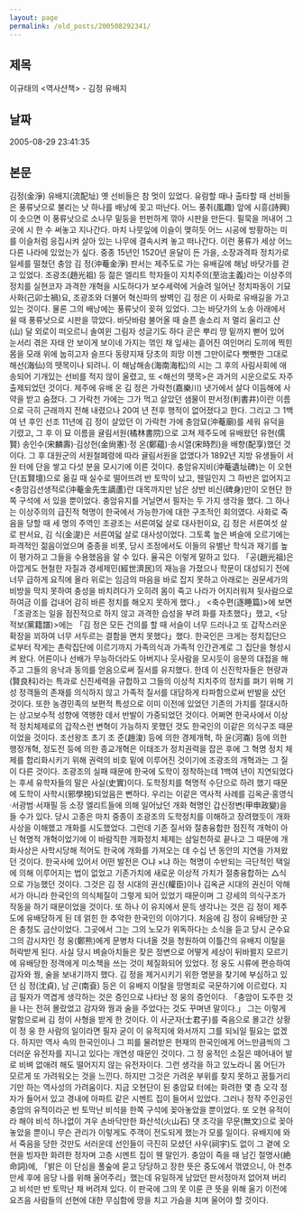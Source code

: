 ```yaml
---
layout: page
permalink: /old_posts/200508292341/
---
```


## 제목
이규태의 &lt;역사산책&gt; - 김정 유배지

## 날짜
2005-08-29 23:41:35

## 본문
김정(金淨) 유배지(流配址) 옛 선비들은 참 멋이 있었다. 유람할 때나 출타할 때 선비들은 풍류낫으로 불리는 낫 하나를 배낭에 꽂고 떠난다. 어느 풍취(風趣) 앞에 시흥(詩興)이 솟으면 이 풍류낫으로 소나무 밑둥을 펀펀하게 깎아 시판을 만든다. 필묵을 꺼내어 그곳에 시 한 수 써놓고 지나간다. 마치 나뭇잎에 이슬이 맺히듯 어느 시공에 방황하는 미를 이슬처럼 응집시켜 살아 있는 나무에 결속시켜 놓고 떠나간다. 이런 풍류가 세상 어느 다른 나라에 있었는가 싶다. 중종 15년인 1520년 윤달이 든 가을, 소장과격파 정치가로 일세를 떨쳤던 충암 김 정(沖菴金淨) 판서는 제주도로 가는 유배길에 해남 바닷가를 걷고 있었다. 조광조(趙光祖) 등 젊은 엘리트 학자들이 지치주의(至治主義)라는 이상주의 정치를 실현코자 과격한 개혁을 시도하다가 보수세력에 거슬려 일어난 정치파동이 기묘사화(己卯士禍)요, 조광조와 더불어 혁신파의 쌍벽인 김 정은 이 사화로 유배길을 가고 있는 것이다. 물론 그의 배낭에는 풍류낫이 꽂혀 있었다. 그는 바닷가의 노송 아래에서 쉴 때 풍류낫으로 시판을 깎았다. 바닷바람 불어올 때 슬픈 솔소리 저 멀리 울리고 산(山) 달 외로이 떠오르니 솔여윈 그림자 성글기도 하다 곧은 뿌리 땅 밑까지 뻗어 있어 눈서리 겪은 자태 안 보이게 보이네 가지는 꺾인 채 잎새는 흩어진 여인머리 도끼에 찍힌 몸을 모래 위에 눕히고자 슬프다 동량지재 당초의 희망 이젠 그만이로다 뻣뻣한 그대로 해선(海仙)의 뗏목이나 되려니. 이 해남해송(海南海松)의 시는 그 후의 사림사회에 애송되어 기개있는 선비를 적지 않이 울렸고, 또 <해선의 뗏목>은 과거의 시운으로도 자주 출제되었던 것이다. 제주에 유배 온 김 정은 가락천(嘉樂川) 냇가에서 살다 이듬해에 사약을 받고 숨졌다. 그 가락천 가에는 그가 먹고 살았던 샘물이 판서정(判書井)이란 이름으로 극히 근래까지 전해 내렸으나 20여 년 전후 행적이 없어졌다고 한다. 그리고 그 1백여 년 후인 선조 11년에 김 정이 살았던 이 가락천 가에 충암묘(沖菴廟)를 세워 유덕을 기렸고, 그 후 이 묘 이름을 귤림서원(橘林書院)으로 고쳐 제주도에 유배왔던 유현(儒賢) 송인수(宋麟壽)·김상헌(金尙憲)·정 온(鄭蘊)·송시열(宋時烈)을 배향(配享)했던 것이다. 그 후 대원군의 서원철폐령에 따라 귤림서원을 없앴다가 1892년 지방 유생들이 서원 터에 단을 쌓고 다섯 분을 모시기에 이른 것이다. 충암유지비(沖菴遺址碑)는 이 오현단(五賢壇)으로 옮길 때 실수로 떨어뜨려 반 토막이 났고, 웬일인지 그 하반은 없어지고 <충암김선생적로(沖菴金先生謫蘆)란 대목까지만 남은 상반 비신(碑身)만이 오현단 한쪽 구석에 서 있을 뿐이었다. 충암유지를 거닐면서 필자는 두 가지 생각을 했다. 그 하나는 이상주의의 급진적 혁명이 한국에서 가능한가에 대한 구조적인 회의였다. 사화로 죽음을 당할 때 세 명의 주역인 조광조는 서른여덟 살로 대사헌이요, 김 정은 서른여섯 살로 판서요, 김 식(金湜)은 서른여덟 살로 대사성이었다. 그토록 높은 벼슬에 오르기에는 파격적인 젊음이었으며 중종을 비롯, 당시 조정에서도 이들의 유별난 학식과 재기를 높이 평가하고 그들을 수용했음을 알 수 있다. 율곡은 이렇게 말하고 있다. 「공(趙光祖)은 아깝게도 현철한 자질과 경세제민(經世濟民)의 재능을 가졌으나 학문이 대성되기 전에 너무 급하게 요직에 올라 위로는 임금의 마음을 바로 잡지 못하고 아래로는 권문세가의 비방을 막지 못하여 충성을 바치려다가 오히려 몸이 죽고 나라가 어지러워져 뒷사람으로 하여금 이를 겁내어 감히 바른 정치를 해오지 못하게 했다.」 <축수편(逐睡篇)>에 보면 「조광조는 일을 점진적으로 하지 않고 과격한 습성을 부려 화를 자초했다」했고, <당적보(黨籍譜)>에는 「김 정은 모든 건의를 할 때 서슬이 너무 드러나고 또 갑작스러운 확장을 꾀하여 너무 서두르는 결함을 면치 못했다」했다. 한국인은 크게는 정치집단으로부터 작게는 촌락집단에 이르기까지 가족의식과 가족적 인간관계로 그 집단을 형성시켜 왔다. 어른이나 선배가 무능하더라도 아버지나 웃사람을 모시듯이 응분의 대접을 해주고 그들의 응낙과 동의를 얻음으로써 질서를 유지했다. 한데 이 신진학자들은 현량과(賢良科)라는 특과로 신진세력을 규합하고 그들의 이상적 지치주의 정치를 펴기 위해 기성 정객들의 존재를 의식하지 않고 가족적 질서를 대담하게 타파함으로써 반발을 샀던 것이다. 또한 농경민족의 보편적 특성으로 이미 이전에 있었던 기존의 가치를 절대시하는 상고보수적 성향에 역행한 데서 반발이 가중되었던 것이다. 어쩌면 한국사에서 이상적 정치체제로의 갑작스런 변혁이 가능하지 못했던 것도 한국인의 이같은 의식구조 때문이었을 것이다. 조선왕조 초기 조 준(趙浚) 등에 의한 경제개혁, 하 윤(河崙) 등에 의한 행정개혁, 정도전 등에 의한 종교개혁은 이태조가 정치권력을 잡은 후에 그 혁명 정치 체제를 합리화시키기 위해 권력의 비호 밑에 이루어진 것이기에 조광조의 개혁과는 그 질이 다른 것이다. 조광조의 실패 때문에 한국에 도학이 정착하는데 1백여 년이 지연되었다는 후세 유학자들의 말은 사실(史實)이다. 도학정치를 혁명적 수단으로 하려 했기 때문에 도학이 사학시(邪學視)되었음은 뻔하다. 우리는 이같은 역사적 사례를 김옥균·홍영식·서광범·서재필 등 소장 엘리트들에 의해 일어났던 개화 혁명인 갑신정변(甲申政變)을 들 수가 있다. 당시 고종은 마치 중종이 조광조의 도학정치를 이해하고 장려했듯이 개화사상을 이해했고 개화를 시도했었다. 그런데 기존 질서와 절충융합한 점진적 개혁이 아닌 혁명적 개혁이었기에 이 바람직한 개화정치 체제는 삼일천하로 끝나고 그 때문에 개화사상은 사학시당해 적어도 한국에 개화를 가져오는 데 수십 년 동안의 지연을 가져왔던 것이다. 한국사에 있어서 어떤 발전은 ○냐 ×냐 하는 혁명이 수반되는 극단적인 택일에 의해 이루어지는 법이 없었고 기존가치에 새로운 이상적 가치가 절충융합하는 △식으로 가능했던 것이다. 그것은 김 정 시대의 권신(權臣)이나 김옥균 시대의 권신이 악해서가 아니라 한국인의 의식체질이 그렇게 되어 있었기 때문이며 그 강세의 의식구조가 작동을 하기 때문이었을 것이다. 또 하나 이 유지에서 문득 생각나는 것은 김 정이 제주도에 유배당하게 된 데 얽힌 한 추악한 한국인의 이야기다. 처음에 김 정이 유배당한 곳은 충청도 금산이었다. 그곳에서 그는 그의 노모가 위독하다는 소식을 듣고 당시 군수요 그의 감시자인 정 웅(鄭熊)에게 문병차 다녀올 것을 청원하여 이틀간의 유배지 이탈을 허락받게 된다. 사실 당시 벼슬아치들은 잦은 정변으로 어떻게 세상이 뒤바뀔지 모르기에 유배당한 정객에게 미소책을 쓰는 것이 체질화되어 있었다. 정 웅도 시류에 편승하여 감자와 꿩, 술을 보내기까지 했다. 김 정을 제거시키기 위한 명분을 찾기에 부심하고 있던 심 정(沈貞), 남 곤(南袞) 등은 이 유배지 이탈을 망명죄로 국문하기에 이르렀다. 지금 필자가 역겹게 생각하는 것은 증인으로 나타난 정 웅의 증언이다. 「충암이 도주한 것을 나는 전혀 몰랐었고 감자와 꿩과 술을 주었다는 것도 꾸며낸 말이다.」 그는 이렇게 말함으로써 김 정이 사형을 받게 한 것이다. 이 사군자(士君子)를 죽음으로 몰고간 상황이 정 웅 한 사람의 일이라면 필자 굳이 이 유적지에 와서까지 그를 되뇌일 필요는 없겠다. 하지만 역사 속의 한국인이나 그 피를 물려받은 현재의 한국인에게 어느만큼씩의 그 더러운 유전자를 지니고 있다는 개연성 때문인 것이다. 그 정 웅적인 소질은 떼어내어 발로 비벼 없애려 해도 떨어지지 않는 유전자이다. 그런 생각을 하고 있노라니 몸 어딘가 모르게 또 가려워오는 것을 느낀다. 하지만 그것은 가려운 부위를 찾지 못하고 꿈틀거리기만 하는 역사성의 가려움이다. 지금 오현단이 된 충암묘 터에는 화려한 몇 층 오각 정자가 들어서 있고 경내에 아파트 같은 시멘트 집이 들어서 있었다. 그러나 정작 주인공인 충암의 유적이라곤 반 토막난 비석을 한쪽 구석에 꽂아놓았을 뿐이었다. 또 오현 유적이라 해야 비석 하나없이 겨우 손바닥만한 화산석(火山石) 댓 조각을 무문(無文)으로 꽂아 놓았을 뿐이니 무슨 관리가 이렇게도 주객이 전도되게 했는가 모를 일이다. 유배지에 와서 죽음을 당한 것만도 서러운데 선인들이 극진히 모셨던 사우(祠宇)도 없이 그 곁에 오현을 빙자한 화려한 정자며 고층 시멘트 집이 웬 말인가. 충암이 즉을 때 남긴 절명사(絶命詞)에, 「밝은 이 단심을 풀숲에 묻고 당당하고 장한 뜻은 중도에서 꺾였으니, 아 천추만세 후에 응당 나를 위해 울어주리」했는데 유일하게 남았던 판서정마저 없어져 버리고 비석만 반 토막난 채 버려져 있다. 이 판국에 그의 못 이룬 큰 뜻을 위해 울기 이전에 요즈음 사람들의 선현에 대한 무심함에 땅을 치고 가슴을 치며 울어야 할 것이다.